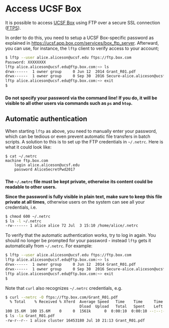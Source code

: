 # Access UCSF Box

It is possible to access [UCSF Box](https://ucsf.app.box.com/) using FTP over a secure SSL connection ([FTPS](https://en.wikipedia.org/wiki/FTPS)).

In order to do this, you need to setup a UCSF Box-specific password as 
explained in <https://ucsf.app.box.com/services/box_ftp_server>.  Afterward, you can use, for instance, the `lftp` client to verify access to your account;
```sh
$ lftp --user alice.aliceson@ucsf.edu ftps://ftp.box.com
Password: XXXXXXXX
lftp alice.aliceson@ucsf.edu@ftp.box.com:~> ls
drwx------  1 owner group     0 Jun 12  2014 Grant_R01.pdf
drwx------  1 owner group     0 Sep 30  2016 Secure-alice.aliceson@ucsf.edu
lftp alice.aliceson@ucsf.edu@ftp.box.com:~> exit
$ 
```

<div class="alert alert-danger" role="alert" style="margin-top: 3ex">
<strong>Do not specify your password via the command line!  If you do, it will be visible to all other users via commands such as <code>ps</code> and <code>htop</code>.</strong>
</div>


## Automatic authentication

When starting `lftp` as above, you need to manually enter your password, which can be tedious or even prevent automatic file transfers in batch scripts.  A solution to this is to set up the FTP credentials in `~/.netrc`.  Here is what it could look like:
```
$ cat ~/.netrc
machine ftp.box.com
	login alice.aliceson@ucsf.edu
	password AliceSecretPwd2017
```

<div class="alert alert-warning" role="alert" style="margin-top: 3ex">
<strong>The <code>~/.netrc</code> file must be kept private, otherwise its content could be readable to other users.</strong>
</div>

**Since the password is fully visible in plain text, make sure to keep this file private at all times**, otherwise users on the system can see all your credentials, i.e.
```sh
$ chmod 600 ~/.netrc
$ ls -l ~/.netrc 
-rw------- 1 alice alice 72 Jul  3 15:10 /home/alice/.netrc
```

To verify that the automatic authentication works, try to log in again. You should no longer be prompted for your password - instead `lftp` gets it automatically from `~/.netrc`.  For example:
```sh
$ lftp --user alice.aliceson@ucsf.edu ftps://ftp.box.com
lftp alice.aliceson@ucsf.edu@ftp.box.com:~> ls
drwx------  1 owner group     0 Jun 12  2014 Grant_R01.pdf
drwx------  1 owner group     0 Sep 30  2016 Secure-alice.aliceson@ucsf.edu
lftp alice.aliceson@ucsf.edu@ftp.box.com:~> exit
$ 
```

Note that `curl` also recognizes `~/.netrc` credentials, e.g.
```sh
$ curl --netrc -O ftps://ftp.box.com/Grant_R01.pdf
  % Total    % Received % Xferd  Average Speed   Time    Time     Time  Current
                                 Dload  Upload   Total   Spent    Left  Speed
100 15.6M  100 15.6M    0     0  1561k      0  0:00:10  0:00:10 --:--:-- 3918k
$ ls -la Grant_R01.pdf
-rw-r--r-- 1 alice cluster 16453180 Jul 10 21:13 Grant_R01.pdf
```

